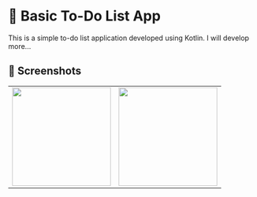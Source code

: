 # 📝 Basic To-Do List App

This is a simple to-do list application developed using Kotlin. I will develop more...
## 📸 Screenshots

<table>
    <tr>
        <td><img src="https://github.com/user-attachments/assets/e23ca63a-1115-497e-9881-815a000fdb07"  width="200"></td>
        <td><img src="https://github.com/user-attachments/assets/e95ca2bb-9458-4e07-83b0-efb3dab61818"  width="200"></td>
    </tr>
</table>

